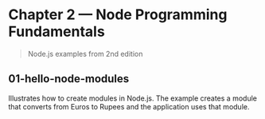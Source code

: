 # Chapter 2 &mdash; Node Programming Fundamentals
> Node.js examples from 2nd edition

## 01-hello-node-modules
Illustrates how to create modules in Node.js. The example creates a module that converts from Euros to Rupees and the application uses that module.
